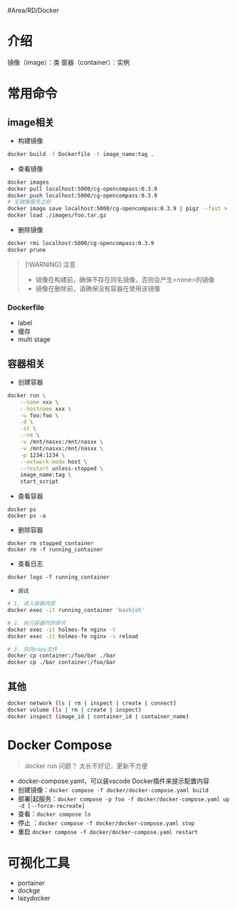 #Area/RD/Docker 
# 介绍

镜像（image）：类
窗器（container）：实例

# 常用命令

## image相关

- 构建镜像
```bash
docker build -f Dockerfile -t image_name:tag .
```
- 查看镜像
```bash
docker images
docker pull localhost:5000/cg-opencompass:0.3.9
docker push localhost:5000/cg-opencompass:0.3.9
# 无镜像服务之前
docker image save localhost:5000/cg-opencompass:0.3.9 | pigz --fast > ./images/foo.tar.gz
docker load ./images/foo.tar.gz
```
- 删除镜像
```bash
docker rmi localhost:5000/cg-opencompass:0.3.9
docker prune
```

> [!WARNING] 注意
> - 镜像在构建前，确保不存在同名镜像，否则会产生\<none\>的镜像
> - 镜像在删除前，请确保没有容器在使用该镜像
### Dockerfile

- label
- 缓存
- multi stage

## 容器相关

- 创建容器
```bash
docker run \
	--name xxx \
	--hostname xxx \
	-u foo:foo \
	-d \
	-it \
	--rm \
	-v /mnt/nasxx:/mnt/nasxx \
	-v /mnt/nasxx:/mnt/nasxx \
	-p 1234:1234 \
	--network-mode host \
	--restart unless-stopped \
	image_name:tag \
	start_script
```
- 查看容器
```
docker ps
docker ps -a
```
- 删除容器
```
docker rm stopped_container
docker rm -f running_container
```
- 查看日志
```
docker logs -f running_container
```
- `调试`
```bash
# 1. 进入容器内部
docker exec -it running_container 'bash|sh'

# 2. 执行容器内的命令
docker exec -it holmes-fe nginx -t
docker exec -it holmes-fe nginx -s reload

# 3. 双向copy文件
docker cp container:/foo/bar ./bar
docker cp ./bar container:/foo/bar
```

## 其他

```bash
docker network (ls | rm | inspect | create | connect)
docker volume (ls | rm | create | inspect)
docker inspect (image_id | container_id | container_name)
```
# Docker Compose

> docker run 问题？
> 太长不好记，更新不方便

- docker-compose.yaml，可以装vscode Docker插件来提示配置内容
- 创建镜像：`docker compose -f docker/docker-compose.yaml build`
- 部署|起服务：`docker compose -p foo -f docker/docker-compose.yaml up -d [--force-recreate]`
- 查看：`docker compose ls`
- 停止 ：`docker compose -f docker/docker-compose.yaml stop`
- 重启 `docker compose -f docker/docker-compose.yaml restart`
# 可视化工具

- portainer
- dockge
- lazydocker